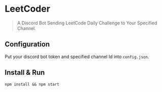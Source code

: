 # LeetCoder
> A Discord Bot Sending LeetCode Daily Challenge to Your Specified Channel.

## Configuration

Put your discord bot token and specified channel Id into `config.json`.

## Install & Run

    npm install && npm start